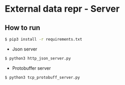 # External data repr - Server

## How to run

```bash
$ pip3 install -r requirements.txt
```

- Json server

```bash
$ python3 http_json_server.py
```

- Protobuffer server

```bash
$ python3 tcp_protobuff_server.py
```

